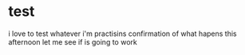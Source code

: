 # test
i love to test whatever i'm practisins
confirmation of what hapens this afternoon
let me see if is going to work
